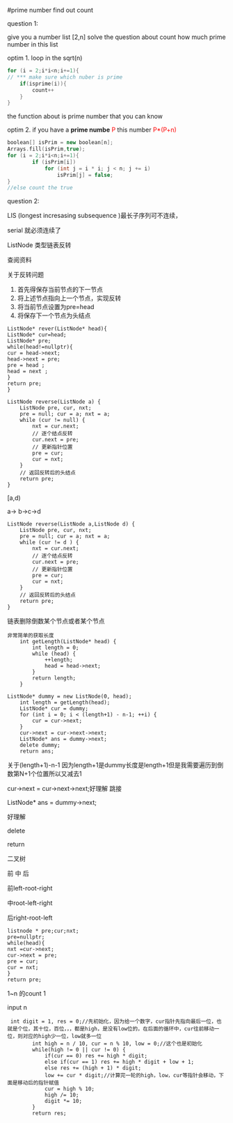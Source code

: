 #prime number find out count

question 1:

give you a number list [2,n] solve the question about count how much prime number in this list 

optim 1. loop in the sqrt(n)

```c++
for (i = 2;i*i<n;i+=1){
// *** make sure which nuber is prime
    if(isprime(i)){
        count++
    }
}
```

the function about is prime number that you can know 

optim 2. if you have a **prime numbe**  <font color=#FF0000 >P</font> this number <font color=#FF0000 >P*(P+n)</font>

```c++
boolean[] isPrim = new boolean[n];
Arrays.fill(isPrim,true);
for (i = 2;i*i<n;i+=1){
        if (isPrim[i]) 
            for (int j = i * i; j < n; j += i) 
                isPrim[j] = false;
}
//else count the true
```

question 2:

LIS (longest incresasing subsequence )最长子序列可不连续，

serial 就必须连续了



ListNode 类型链表反转



查阅资料

关于反转问题

1. 首先得保存当前节点的下一节点
2. 将上述节点指向上一个节点，实现反转
3. 将当前节点设置为pre=head
4. 将保存下一个节点为头结点

```
ListNode* rever(ListNode* head){
ListNode* cur=head;
ListNode* pre;
while(head!=nullptr){
cur = head->next;
head->next = pre;
pre = head ;
head = next ;
}
return pre;
}
```







```
ListNode reverse(ListNode a) {
    ListNode pre, cur, nxt;
    pre = null; cur = a; nxt = a;
    while (cur != null) {
        nxt = cur.next;
        // 逐个结点反转
        cur.next = pre;
        // 更新指针位置
        pre = cur;
        cur = nxt;
    }
    // 返回反转后的头结点
    return pre;
}
```

[a,d)

a-> b->c->d

```
ListNode reverse(ListNode a,ListNode d) {
    ListNode pre, cur, nxt;
    pre = null; cur = a; nxt = a;
    while (cur != d ) {
        nxt = cur.next;
        // 逐个结点反转
        cur.next = pre;
        // 更新指针位置
        pre = cur;
        cur = nxt;
    }
    // 返回反转后的头结点
    return pre;
}
```

链表删除倒数某个节点或者某个节点

```
非常简单的获取长度
    int getLength(ListNode* head) {
        int length = 0;
        while (head) {
            ++length;
            head = head->next;
        }
        return length;
    }
    
ListNode* dummy = new ListNode(0, head);
    int length = getLength(head);
    ListNode* cur = dummy;
    for (int i = 0; i < (length+1) - n-1; ++i) {
        cur = cur->next;
    }
    cur->next = cur->next->next;
    ListNode* ans = dummy->next;
    delete dummy;
    return ans;
```

关于(length+1)-n-1 因为length+1是dummy长度是length+1但是我需要遍历到倒数第N+1个位置所以又减去1

cur->next = cur->next->next;好理解 跳接

ListNode* ans = dummy->next;

好理解

delete

return



二叉树

前 中 后

前left-root-right 

中root-left-right

后right-root-left



```
listnode * pre;cur;nxt;
pre=nullptr;
while(head){
nxt =cur->next;
cur->next = pre;
pre = cur;
cur = nxt;
}
return pre;
```

1~n 的count 1

input n

```
 int digit = 1, res = 0;//先初始化，因为给一个数字，cur指针先指向最后一位，也就是个位，其十位，百位，，，都是high，是没有low位的，在后面的循环中，cur往前移动一位，则对应的high少一位，low就多一位
        int high = n / 10, cur = n % 10, low = 0;//这个也是初始化
        while(high != 0 || cur != 0) {
            if(cur == 0) res += high * digit;
            else if(cur == 1) res += high * digit + low + 1;
            else res += (high + 1) * digit;
            low += cur * digit;//计算完一轮的high，low，cur等指针会移动，下面是移动后的指针赋值
            cur = high % 10;
            high /= 10;
            digit *= 10;
        }
        return res;


```

